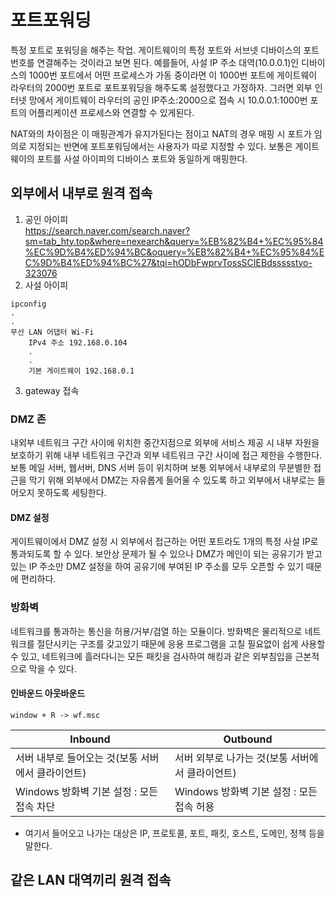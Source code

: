 # 포트포워딩

특정 포트로 포워딩을 해주는 작업. 게이트웨이의 특정 포트와 서브넷 디바이스의 포트번호를 연결해주는 것이라고 보면 된다.
예를들어, 사설 IP 주소 대역(10.0.0.1)인 디바이스의 1000번 포트에서 어떤 프로세스가 가동 중이라면 이 1000번 포트에 게이트웨이 라우터의 2000번 포트로 포트포워딩을 해주도록 설정했다고 가정하자.
그러면 외부 인터넷 망에서 게이트웨이 라우터의 공인 IP주소:2000으로 접속 시 10.0.0.1:1000번 포트의 어플리케이션 프로세스와 연결할 수 있게된다.

NAT와의 차이점은 이 매핑관계가 유지가된다는 점이고 NAT의 경우 매핑 시 포트가 임의로 지정되는 반면에 포트포워딩에서는 사용자가 따로 지정할 수 있다.
보통은 게이트웨이의 포트를 사설 아이피의 디바이스 포트와 동일하게 매핑한다.

## 외부에서 내부로 원격 접속

1. 공인 아이피  
   https://search.naver.com/search.naver?sm=tab_hty.top&where=nexearch&query=%EB%82%B4+%EC%95%84%EC%9D%B4%ED%94%BC&oquery=%EB%82%B4+%EC%95%84%EC%9D%B4%ED%94%BC%27&tqi=hODbFwprvTossSCIEBdssssstyo-323076
2. 사설 아이피

```
ipconfig
.
.
무선 LAN 어댑터 Wi-Fi
    IPv4 주소 192.168.0.104
    .
    .
    기본 게이트웨이 192.168.0.1
```

3. gateway 접속

### DMZ 존

내외부 네트워크 구간 사이에 위치한 중간지점으로 외부에 서비스 제공 시 내부 자원을 보호하기 위해 내부 네트워크 구간과 외부 네트워크 구간 사이에 접근 제한을 수행한다.
보통 메일 서버, 웹서버, DNS 서버 등이 위치하며 보통 외부에서 내부로의 무분별한 접근을 막기 위해 외부에서 DMZ는 자유롭게 들어울 수 있도록 하고
외부에서 내부로는 들어오지 못하도록 세팅한다.

#### DMZ 설정

게이트웨이에서 DMZ 설정 시 외부에서 접근하는 어떤 포트라도 1개의 특정 사설 IP로 통과되도록 할 수 있다. 보안상 문제가 될 수 있으나 DMZ가 메인이 되는 공유기가 받고 있는 IP 주소만
DMZ 설정을 하여 공유기에 부여된 IP 주소를 모두 오픈할 수 있기 때문에 편리하다.

### 방화벽

네트워크를 통과하는 통신을 허용/거부/검열 하는 모듈이다. 방화벽은 물리적으로 네트워크를 절단시키는 구조를 갖고있기 때문에 응용 프로그램을 고칠 필요없이 쉽게 사용할 수 있고,
네트워크에 흘러다니는 모든 패킷을 검사하여 해킹과 같은 외부침입을 근본적으로 막을 수 있다.

#### 인바운드 아웃바운드

```
window + R -> wf.msc
```

| Inbound                                           | Outbound                                        |
| ------------------------------------------------- | ----------------------------------------------- |
| 서버 내부로 들어오는 것(보통 서버에서 클라이언트) | 서버 외부로 나가는 것(보통 서버에서 클라이언트) |
| Windows 방화벽 기본 설정 : 모든 접속 차단         | Windows 방화벽 기본 설정 : 모든 접속 허용       |

- 여기서 들어오고 나가는 대상은 IP, 프로토콜, 포트, 패킷, 호스트, 도메인, 정책 등을 말한다.

## 같은 LAN 대역끼리 원격 접속
